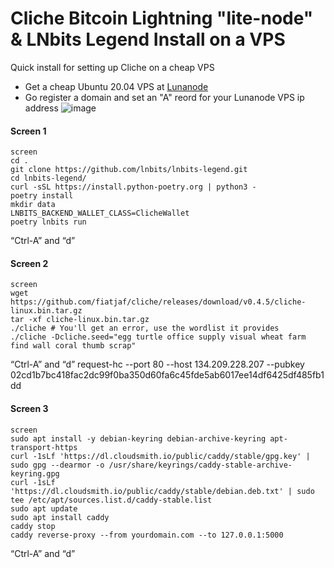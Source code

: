 # Cliche Bitcoin Lightning "lite-node" & LNbits Legend Install on a VPS

Quick install for setting up Cliche on a cheap VPS

* Get a cheap Ubuntu 20.04 VPS at <a href="https://www.lunanode.com/">Lunanode</a>
* Go register a domain and set an "A" reord for your Lunanode VPS ip address
![image](https://user-images.githubusercontent.com/33088785/182130029-7f063ec4-f7fe-4263-9ed9-00d127f047cf.png)

#### Screen 1
    screen
    cd .
    git clone https://github.com/lnbits/lnbits-legend.git
    cd lnbits-legend/
    curl -sSL https://install.python-poetry.org | python3 -
    poetry install 
    mkdir data 
    LNBITS_BACKEND_WALLET_CLASS=ClicheWallet
    poetry lnbits run
“Ctrl-A” and “d”

#### Screen 2
    screen
    wget https://github.com/fiatjaf/cliche/releases/download/v0.4.5/cliche-linux.bin.tar.gz
    tar -xf cliche-linux.bin.tar.gz 
    ./cliche # You'll get an error, use the wordlist it provides
    ./cliche -Dcliche.seed="egg turtle office supply visual wheat farm find wall coral thumb scrap"
“Ctrl-A” and “d”
    request-hc --port 80 --host 134.209.228.207 --pubkey 02cd1b7bc418fac2dc99f0ba350d60fa6c45fde5ab6017ee14df6425df485fb1dd

#### Screen 3
    screen
    sudo apt install -y debian-keyring debian-archive-keyring apt-transport-https
    curl -1sLf 'https://dl.cloudsmith.io/public/caddy/stable/gpg.key' | sudo gpg --dearmor -o /usr/share/keyrings/caddy-stable-archive-keyring.gpg
    curl -1sLf 'https://dl.cloudsmith.io/public/caddy/stable/debian.deb.txt' | sudo tee /etc/apt/sources.list.d/caddy-stable.list
    sudo apt update
    sudo apt install caddy
    caddy stop
    caddy reverse-proxy --from yourdomain.com --to 127.0.0.1:5000
“Ctrl-A” and “d”

